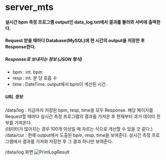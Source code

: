 # server_mts      

#### 실시간 bpm 측정 프로그램 output인 data_log.txt에서 결과를 불러와 서버에 출력한다.<br>
#### Request 받을 때마다 Database(MySQL)에 현 시간의 output을 저장한 후 Response한다. <br>

##### Response로 보내지는 정보 (JSON 형식)
- bpm : int. bpm <br>
- resp : int. 분 당 호흡 수<br>
- time : DateTime. output에서 bpm이 계산된 시간.<br>

##### URL 정보
/data/log : 지금까지 저장된 bpm, resp, time을 모두 Response. 해당 페이지를 Request할 때마다 실시간 측정 프로그램의 결과를 가져온 후 현재부터 과거 데이터 전부를 가져온다.<br>
(데이터가 많아지는 경우 100개 이상일 때 자르는 식으로 개선할 수 있을 것 같다.)<br>
/data/cur : 현재 output에서 도출된 bpm, resp, time을 보여준다. 실시간 측정 프로그램에서 결과를 가져와 저장한 후 그 결과 하나만 보여준다.<br>


/data/log 화면
![PrintLogResult](https://user-images.githubusercontent.com/44521546/116914622-e8b90700-ac85-11eb-8be8-600cad37de58.PNG)


